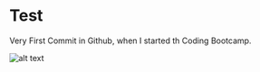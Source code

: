 # Test

Very First Commit in Github, when I started th Coding Bootcamp.


![alt text][logo]

[logo]: http://orlandotech.org/wp-content/uploads/2016/04/LOGO.png "UCF Coding Boot Camp & Orlando Tech Association Join Forces"

